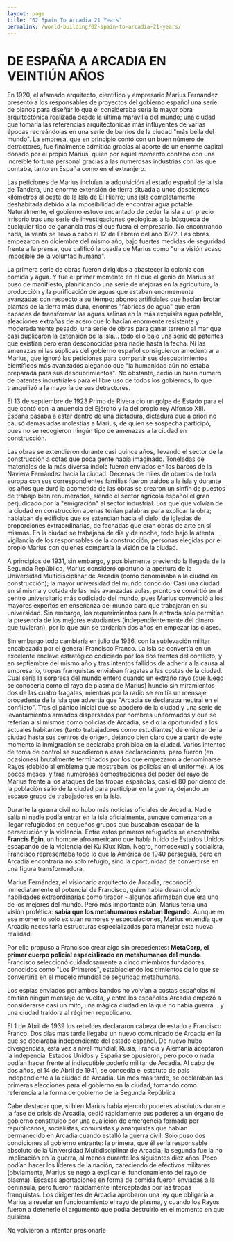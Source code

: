 ```yaml
---
layout: page
title: "02 Spain To Arcadia 21 Years"
permalink: /world-building/02-spain-to-arcadia-21-years/
---
```


# DE ESPAÑA A ARCADIA EN VEINTIÚN AÑOS

En 1920, el afamado arquitecto, científico y empresario Marius Fernandez presentó a los responsables de proyectos del gobierno español una serie de planos para diseñar lo que él consideraba sería la mayor obra arquitectónica realizada desde la última maravilla del mundo; una ciudad que tomaría las referencias arquitectónicas más influyentes de varias épocas recreándolas
en una serie de barrios de la ciudad "más bella del mundo". La empresa, que en principio contó con un buen número de detractores, fue finalmente admitida gracias al aporte de un enorme capital donado por el propio Marius, quien por aquel momento contaba con una increible fortuna personal gracias a las numerosas industrias con las que contaba, tanto en España como en el extranjero.

Las peticiones de Marius incluían la adquisición al estado español de la Isla de Tandera, una enorme extensión de tierra situada a unos doscientos kilómetros al oeste de la Isla de El Hierro; una isla completamente deshabitada debido a la imposibilidad de encontrar agua potable. Naturalmente, el gobierno estuvo encantado de ceder la isla a un precio irrisorio tras una serie de investigaciones geológicas a la búsqueda de cualquier tipo de ganancia tras el que fuera el empresario. No encontrando nada, la venta se llevó a cabo el 12 de Febrero del año 1922. Las obras empezaron en diciembre del mismo año, bajo fuertes medidas de seguridad frente a la prensa, que calificó la osadía de Marius como "una visión acaso imposible de la voluntad humana".

La primera serie de obras fueron dirigidas a abastecer la colonia con comida y agua. Y fue el primer momento en el que el genio de Marius se puso de manifiesto, planificando una serie de mejoras en la agricultura, la producción y la purificación de aguas que estaban enormemente avanzadas con respecto a su tiempo; abonos artificiales que hacían brotar plantas de la tierra más dura, enormes "fábricas de agua" que eran capaces de transformar las aguas salinas en la más exquisita agua potable, aleaciones extrañas de acero que lo hacían enormente resistente y moderadamente pesado, una serie de obras para ganar terreno al mar que casi duplicaron la extensión de la isla… todo ello bajo una serie de patentes que existían pero eran desconocidas para nadie hasta la
fecha. Ni las amenazas ni las súplicas del gobierno español consiguieron amedentrar a Marius, que ignoró las peticiones para compartir sus descubrimientos científicos más avanzados alegando que "la humanidad aún no estaba preparada para sus descubrimientos". No obstante, cedió un buen número de patentes industriales para el libre uso de todos los gobiernos, lo que tranquilizó a la
mayoría de sus detractores.

El 13 de septiembre de 1923 Primo de Rivera dio un golpe de Estado para el que contó con la anuencia del Ejército y la del propio rey Alfonso XIII. España pasaba a estar dentro de una dictadura, dictadura que a priori no causó demasiadas molestias a Marius, de quien se sospecha participó, pues no se recogieron ningún tipo de amenazas a la ciudad en construcción.

Las obras se extendieron durante casi quince años, llevando el sector de la construcción a cotas que poca gente había imaginado. Toneladas de materiales de la más diversa índole fueron enviados en los barcos de la Naviera Fernández hacia la ciudad. Decenas de miles de obreros de toda europa con sus correspondientes familias fueron traidos a la isla y durante los años que duró la acometida de las obras se crearon un sinfín de puestos de trabajo bien renumerados, siendo el sector agrícola español el gran perjudicado por la "emigración" al sector industrial. Los que que volvían de la ciudad en construcción apenas tenían palabras para explicar la obra; hablaban de edificios que
se extendían hacia el cielo, de iglesias de proporciones extraordinarias, de fachadas que eran obras de arte en sí mismas. En la ciudad se trabajaba de día y de noche, todo bajo la atenta vigilancia de los responsables de la construcción, personas elegidas por el propio Marius con quienes compartía la visión de la ciudad.

A principios de 1931, sin embargo, y posiblemente previendo la llegada de la Segunda República, Marius consideró oportuno la apertura de la Universidad Multidisciplinar de Arcadia (como denominaba a la ciudad en construcción); la mayor universidad del mundo conocido. Casi una ciudad en sí misma y dotada de las más avanzadas aulas, pronto se convirtió en el centro
universitario más codiciado del mundo, pues Marius convenció a los mayores expertos en enseñanza del mundo para que trabajaran en su universidad. Sin embargo, los requerimientos para la entrada solo permitían la presencia de los mejores estudiantes (independientemente del dinero que tuvieran), por lo que aún se tardarían dos años en empezar las clases.

Sin embargo todo cambiaría en julio de 1936, con la sublevación militar encabezada por el general Francisco Franco. La isla se convertía en un excelente enclave estratégico codiciado por los dos frentes del conflicto, y en septiembre del mismo año y tras intentos fallidos de adherir a la causa al
empresario, tropas franquistas enviaban fragatas a las costas de la ciudad. Cual sería la sorpresa del mundo entero cuando un extraño rayo (que luego se conocería como el rayo de plasma de Marius) hundió sin miramientos dos de las cuatro fragatas, mientras por la radio se emitía un mensaje procedente de la isla que advertía que "Arcadia se declaraba neutral en el conflicto". Tras el pánico
inicial que se apoderó de la ciudad y una serie de levantamientos armados dispersados por hombres uniformados y que se referían a sí mismos como policías de Arcadia, se dio la oportunidad a los actuales habitantes (tanto trabajadores como estudiantes) de emigrar de la ciudad hasta sus centros de origen, dejando bien claro que a partir de este momento la inmigración se declaraba 
prohibida en la ciudad. Varios intentos de toma de control se sucedieron a esas declaraciones, pero fueron (en ocasiones) brutalmente terminados por los que empezaron a denominarse Rayos (debido al emblema que mostraban los policías en el uniforme). A los pocos meses, y tras numerosas demostraciones del poder del rayo de Marius frente a los ataques de las tropas españolas, casi el 80 por ciento de la población salió de la ciudad para participar en la guerra, dejando un escaso grupo de trabajadores en la isla.

Durante la guerra civil no hubo más noticias oficiales de Arcadia. Nadie salía ni nadie podía entrar en la isla oficialmente, aunque comenzaron a llegar refugiados en pequeños grupos que buscaban escapar de la persecución y la violencia. Entre estos primeros refugiados se encontraba **Francis Egin**, un hombre afroamericano que había huido de Estados Unidos escapando de la violencia del Ku Klux Klan. Negro, homosexual y socialista, Francisco representaba todo lo que la América de 1940 perseguía, pero en Arcadia encontraría no solo refugio, sino la oportunidad de convertirse en una figura transformadora.

Marius Fernández, el visionario arquitecto de Arcadia, reconoció inmediatamente el potencial de Francisco, quien había desarrollado habilidades extraordinarias como tirador - algunos afirmaban que era uno de los mejores del mundo. Pero más importante aún, Marius tenía una visión profética: **sabía que los metahumanos estaban llegando**. Aunque en ese momento solo existían rumores y especulaciones, Marius entendía que Arcadia necesitaría estructuras especializadas para manejar esta nueva realidad.

Por ello propuso a Francisco crear algo sin precedentes: **MetaCorp, el primer cuerpo policial especializado en metahumanos del mundo**. Francisco seleccionó cuidadosamente a cinco miembros fundadores, conocidos como "Los Primeros", estableciendo los cimientos de lo que se convertiría en el modelo mundial de seguridad metahumana.

Los espías enviados por ambos bandos no volvían a costas españolas ni emitían ningún mensaje de vuelta, y entre los españoles Arcadia empezó a considerarse casi un mito, una mágica ciudad en la que no había guerra... y una ciudad traidora al régimen republicano.

El 1 de Abril de 1939 los rebeldes declararon cabeza de estado a Francisco Franco. Dos días más tarde llegaba un nuevo comunicado de Arcadia en la que se declaraba independiente del estado español. De nuevo hubo divergencias, esta vez a nivel mundial; Rusia, Francia y Alemania aceptaron la indepencia. Estados Unidos y España se opusieron, pero poco o nada podían hacer frente al indiscutible poderío militar de Arcadia. Al cabo de dos años, el 14 de Abril de 1941, se concedía el estatuto de pais independiente a la ciudad de Arcadia. Un mes más tarde, se declaraban las primeras elecciones para el gobierno en la ciudad, tomando como referencia a la forma de gobierno de la Segunda República

Cabe destacar que, si bien Marius había ejercido poderes absolutos durante la fase de crisis de Arcadia, cedió rápidamente sus poderes a un órgano de gobierno constituido por una cualición de emergencia formada por republicanos, socialistas, comunistas y anarquistas que habían permanecido en Arcadia cuando estalló la guerra civil. Solo puso dos condiciones al gobierno
entrante: la primera, que él sería responsable absoluto de la Universidad Multidisciplinar de Arcadia; la segunda fue la no implicación en la guerra, al menos durante los siguientes diez años. Poco podían hacer los líderes de la nación, careciendo de efectivos militares (obviamente, Marius se negó a explicar el funcionamiento del rayo de plasma). Escasas aportaciones en forma de comida fueron enviadas a la península, pero fueron rápidamente interceptadas por las tropas franquistas. Los dirigentes de Arcadia aprobaron una ley que obligaría a Marius a revelar en funcionamiento el rayo de plasma, y cuando los Rayos fueron a detenerle él argumentó que podía destruirlo en el momento en que quisiera.

No volvieron a intentar presionarle